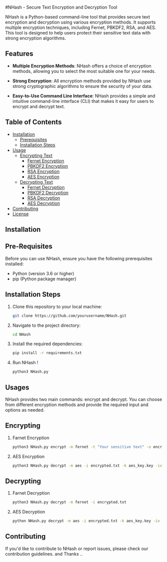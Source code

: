 #NHash - Secure Text Encryption and Decryption Tool

NHash is a Python-based command-line tool that provides secure text encryption and decryption using various encryption methods. It supports multiple encryption techniques, including Fernet, PBKDF2, RSA, and AES. This tool is designed to help users protect their sensitive text data with strong encryption algorithms.

## Features

- **Multiple Encryption Methods**: NHash offers a choice of encryption methods, allowing you to select the most suitable one for your needs.

- **Strong Encryption**: All encryption methods provided by NHash use strong cryptographic algorithms to ensure the security of your data.

- **Easy-to-Use Command Line Interface**: NHash provides a simple and intuitive command-line interface (CLI) that makes it easy for users to encrypt and decrypt text.

## Table of Contents

- [Installation](#installation)
  - [Prerequisites](#prerequisites)
  - [Installation Steps](#installation-steps)
- [Usage](#usage)
  - [Encrypting Text](#encrypting-text)
    - [Fernet Encryption](#fernet-encryption)
    - [PBKDF2 Encryption](#pbkdf2-encryption)
    - [RSA Encryption](#rsa-encryption)
    - [AES Encryption](#aes-encryption)
  - [Decrypting Text](#decrypting-text)
    - [Fernet Decryption](#fernet-decryption)
    - [PBKDF2 Decryption](#pbkdf2-decryption)
    - [RSA Decryption](#rsa-decryption)
    - [AES Decryption](#aes-decryption)
- [Contributing](#contributing)
- [License](#license)

## Installation

## Pre-Requisites

Before you can use NHash, ensure you have the following prerequisites installed:

- Python (version 3.6 or higher)
- pip (Python package manager)

## Installation Steps

1. Clone this repository to your local machine:

   ```bash
   git clone https://github.com/yourusername/NHash.git

2. Navigate to the project directory:
    ```bash
    cd NHash

3. Install the required dependencies:
    ```bash
    pip install -r requirements.txt

4. Run NHash !
    ```bash
    python3 NHash.py

## Usages

NHash provides two main commands: encrypt and decrypt. You can choose from different encryption methods and provide the required input and options as needed.

## Encrypting

1. Farnet Encryption
    ```bash
    python3 NHash.py encrypt -m fernet -t "Your sensitive text" -o encrypted.txt

2. AES Encryption
    ```bash
    python3 NHash.py decrypt -m aes -i encrypted.txt -k aes_key.key -iv iv_aes.key

## Decrypting

1. Farnet Decryption
    ```bash
    python3 NHash.py decrypt -m fernet -i encrypted.txt

2. AES Decryption
    ```bash
    python NHash.py decrypt -m aes -i encrypted.txt -k aes_key.key -iv iv_aes.key

## Contributing

If you'd like to contribute to NHash or report issues, please check our contribution guidelines. and Thanks ..


